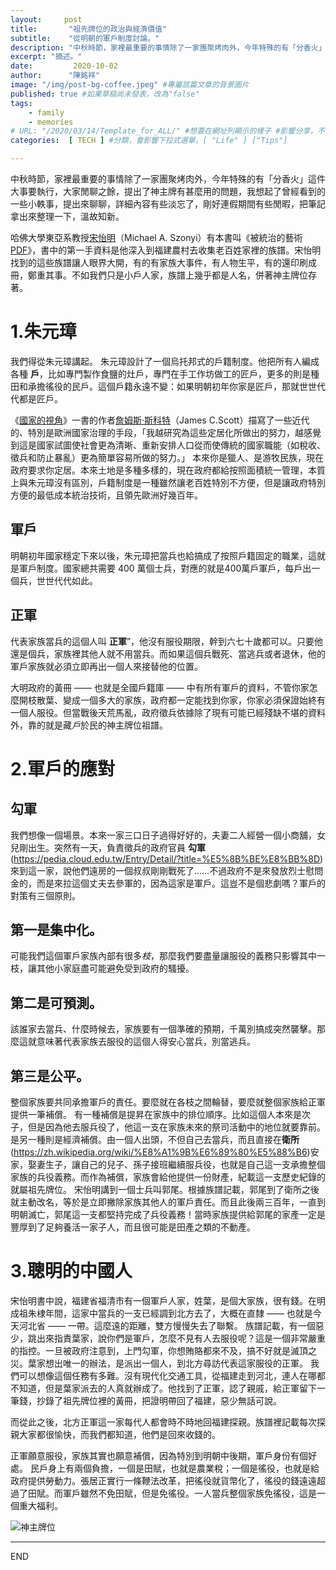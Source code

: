 ```yaml
---
layout:     post
title:       "祖先牌位的政治與經濟價值" 
subtitle:    "從明朝的軍戶制度討論。"
description: "中秋時節，家裡最重要的事情除了一家團聚烤肉外，今年特殊的有「分香火」這件大事要執行..."
excerpt: "摘述。"
date:         2020-10-02
author:      "陳銘祥"
image: "/img/post-bg-coffee.jpeg" #專屬該篇文章的背景圖片
published: true #如果草稿尚未發表，改為"false"
tags:
    - family
    - memories
# URL: "/2020/03/14/Template_for_ALL/" #想要在網址列顯示的樣子 #影響分享，不使用
categories:  [ TECH ] #分類，會影響下拉式選單。[ "Life" ] ["Tips"]

---
```

中秋時節，家裡最重要的事情除了一家團聚烤肉外，今年特殊的有「分香火」這件大事要執行，大家閒聊之餘，提出了神主牌有甚麼用的問題，我想起了曾經看到的一些小軼事，提出來聊聊，詳細內容有些淡忘了，剛好連假期間有些閒暇，把筆記拿出來整理一下，溫故知新。

哈佛大學東亞系教授[宋怡明](http://mingching.sinica.edu.tw/Academic_Detail/567)（Michael A. Szonyi）有本書叫《被統治的藝術[PDF](https://crlhd.xmu.edu.cn/_upload/article/files/81/cc/2c8f28604e3b893b20e1ab65259c/e66fa73d-4399-4d05-8b29-4accb274cc51.pdf)》，書中的第一手資料是他深入到福建農村去收集老百姓家裡的族譜。宋怡明找到的這些族譜讓人眼界大開，有的有家族大事件，有人物生平，有的還印刷成冊，鄭重其事。不如我們只是小戶人家，族譜上幾乎都是人名，併著神主牌位存著。


# 1.朱元璋

我們得從朱元璋講起。
朱元璋設計了一個烏托邦式的戶籍制度。他把所有人編成各種 **戶**，比如專門製作食鹽的灶戶，專門在手工作坊做工的匠戶，更多的則是種田和承擔徭役的民戶。這個戶籍永遠不變：如果明朝初年你家是匠戶，那就世世代代都是匠戶。

《[國家的視角](https://www.books.com.tw/products/CN10050019)》一書的作者[詹姆斯·斯科特](https://en.wikipedia.org/wiki/James_C._Scott)（James C.Scott）描寫了一些近代的、特別是歐洲國家治理的手段，「我越研究為這些定居化所做出的努力，越感覺到這是國家試圖使社會更為清晰、重新安排人口從而使傳統的國家職能（如稅收、徵兵和防止暴亂）更為簡單容易所做的努力。」 本來你是獵人、是游牧民族，現在政府要求你定居。本來土地是多種多樣的，現在政府都給按照面積統一管理，本質上與朱元璋沒有區別，戶籍制度是一種雖然讓老百姓特別不方便，但是讓政府特別方便的最低成本統治技術，且領先歐洲好幾百年。

## 軍戶
明朝初年國家穩定下來以後，朱元璋把當兵也給搞成了按照戶籍固定的職業，這就是軍戶制度。國家總共需要 400 萬個士兵，對應的就是400萬戶軍戶，每戶出一個兵，世世代代如此。
## 正軍
代表家族當兵的這個人叫 **正軍**”，他沒有服役期限，幹到六七十歲都可以。只要他還是個兵，家族裡其他人就不用當兵。而如果這個兵戰死、當逃兵或者退休，他的軍戶家族就必須立即再出一個人來接替他的位置。

大明政府的黃冊 —— 也就是全國戶籍庫 —— 中有所有軍戶的資料，不管你家怎麼開枝散葉、變成一個多大的家族，政府都一定能找到你家，你家必須保證始終有一個人服役。但當戰後天荒馬亂，政府徵兵依據除了現有可能已經殘缺不堪的資料外，靠的就是藏*戶*於民的神主牌位祖譜。

# 2.軍戶的應對

## 勾軍
我們想像一個場景。本來一家三口日子過得好好的，夫妻二人經營一個小商舖，女兒剛出生。突然有一天，負責徵兵的政府官員 **勾軍**(https://pedia.cloud.edu.tw/Entry/Detail/?title=%E5%8B%BE%E8%BB%8D) 來到這一家，說他們遠房的一個叔叔剛剛戰死了……不過政府不是來發放烈士慰問金的，而是來拉這個丈夫去參軍的，因為這家是軍戶。這豈不是個悲劇嗎？軍戶的對策有三個原則。
## 第一是集中化。
可能我們這個軍戶家族內部有很多*枝*，那麼我們要盡量讓服役的義務只影響其中一枝，讓其他小家庭盡可能避免受到政府的騷擾。
## 第二是可預測。
該誰家去當兵、什麼時候去，家族要有一個準確的預期，千萬別搞成突然襲擊。那麼這就意味著代表家族去服役的這個人得安心當兵，別當逃兵。
## 第三是公平。
整個家族要共同承擔軍戶的責任。要麼就在各枝之間輪替，要麼就整個家族給正軍提供一筆補償。
有一種補償是提昇在家族中的排位順序。比如這個人本來是次子，但是因為他去服兵役了，他這一支在家族未來的祭司活動中的地位就要靠前。
是另一種則是經濟補償。由一個人出頭，不但自己去當兵，而且直接在**衛所**(https://zh.wikipedia.org/wiki/%E8%A1%9B%E6%89%80%E5%88%B6)安家，娶妻生子，讓自己的兒子、孫子接班繼續服兵役，也就是自己這一支承擔整個家族的兵役義務。而作為補償，家族會給他提供一份財產，紀載這一支歷史紀錄的就屬祖先牌位。
宋怡明講到一個士兵叫郭尾。根據族譜記載，郭尾到了衛所之後就主動改名，等於是立即撇除家族其他人的軍戶責任。而且此後兩三百年，一直到明朝滅亡，郭尾這一支都堅持完成了兵役義務！當時家族提供給郭尾的家產一定是豐厚到了足夠養活一家子人，而且很可能是田產之類的不動產。

# 3.聰明的中國人
宋怡明書中說，福建省福清市有一個軍戶人家，姓葉，是個大家族，很有錢。在明成祖朱棣年間，這家中當兵的一支已經調到北方去了，大概在直隸 —— 也就是今天河北省 —— 一帶。這麼遠的距離，雙方慢慢失去了聯繫。
族譜記載，有一個惡少，跳出來指責葉家，說你們是軍戶，怎麼不見有人去服役呢？這是一個非常嚴重的指控。一旦被政府注意到，上門勾軍，你想賄賂都來不及，搞不好就是滅頂之災。葉家想出唯一的辦法，是派出一個人，到北方尋訪代表這家服役的正軍。
我們可以想像這個任務有多難。沒有現代化交通工具，從福建走到河北，連人在哪都不知道，但是葉家派去的人真就辦成了。他找到了正軍，認了親戚，給正軍留下一筆錢，抄錄了祖先牌位裡的黃冊，把證明帶回了福建，惡少無話可說。

而從此之後，北方正軍這一家每代人都會時不時地回福建探親。族譜裡記載每次探親大家都很愉快，而我們都知道，他們是回來收錢的。

正軍願意服役，家族其實也願意補償，因為特別到明朝中後期，軍戶身份有個好處。
民戶身上有兩個負擔，一個是田賦，也就是農業稅；一個是徭役，也就是給政府提供勞動力。張居正實行一條鞭法改革，把徭役就貨幣化了，徭役的錢遠遠超過了田賦。而軍戶雖然不免田賦，但是免徭役。一人當兵整個家族免徭役，這是一個重大福利。

![神主牌位](/post/2020-10-02-memorial-tablet/memorial-tablet.jpg)

--------
END
